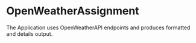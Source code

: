 # OpenWeatherAssignment
The Application uses OpenWeatherAPI endpoints and produces formatted and details output.
